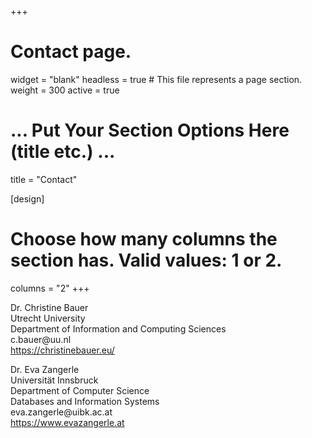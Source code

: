 +++
# Contact page.
widget = "blank"
headless = true  # This file represents a page section.
weight = 300
active = true

# ... Put Your Section Options Here (title etc.) ...
title = "Contact"

[design]
  # Choose how many columns the section has. Valid values: 1 or 2.
  columns = "2"
+++

Dr. Christine Bauer\
Utrecht University\
Department of Information and Computing Sciences\
c.bauer\@uu.nl\
https://christinebauer.eu/


Dr. Eva Zangerle\
Universität Innsbruck\
Department of Computer Science\
Databases and Information Systems\
eva.zangerle\@uibk.ac.at\
https://www.evazangerle.at

